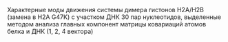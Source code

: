 Характерные моды движения системы димера гистонов Н2А/Н2В (замена в Н2А G47K) с участком ДНК 30 пар нуклеотидов, выделенные методом анализа главных компонент матрицы ковариаций атомов белка и ДНК 
(1, 2, 4 вектора)
